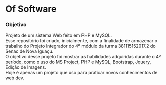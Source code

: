 # Of Software

### Objetivo

Projeto de um sistema Web feito em PHP e MySQL.\
Esse repositório foi criado, inicialmente, com a finalidade de armazenar o trabalho do Projeto Integrador do 4º módulo da turma 381115152017.2 do Senac de Nova Iguaçu.\
O objetivo desse projeto foi mostrar as habilidades adquiridas durante o 4º período, como o uso do MS Project, PHP e MySQL, Bootstrap, Jquery, Edição de Imagens.\
Hoje é apenas um projeto que uso para praticar novos conhecimentos de web dev.